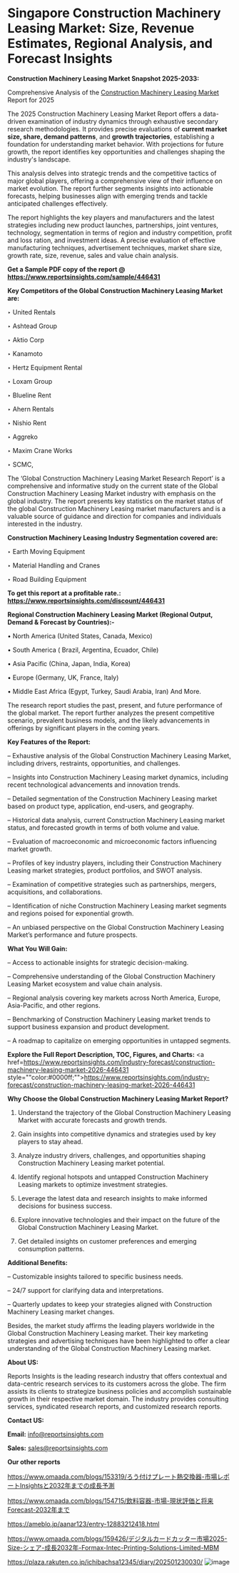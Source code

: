 # Singapore Construction Machinery Leasing Market: Size, Revenue Estimates, Regional Analysis, and Forecast Insights

<strong>Construction Machinery Leasing Market Snapshot 2025-2033:</strong>

Comprehensive Analysis of the <a href=https://www.reportsinsights.com/sample/446431>Construction Machinery Leasing Market</a> Report for 2025

The 2025 Construction Machinery Leasing Market Report offers a data-driven examination of industry dynamics through exhaustive secondary research methodologies. It provides precise evaluations of <strong>current market size, share, demand patterns</strong>, and <strong>growth trajectories</strong>, establishing a foundation for understanding market behavior. With projections for future growth, the report identifies key opportunities and challenges shaping the industry's landscape.

This analysis delves into strategic trends and the competitive tactics of major global players, offering a comprehensive view of their influence on market evolution. The report further segments insights into actionable forecasts, helping businesses align with emerging trends and tackle anticipated challenges effectively.

The report highlights the key players and manufacturers and the latest strategies including new product launches, partnerships, joint ventures, technology, segmentation in terms of region and industry competition, profit and loss ration, and investment ideas. A precise evaluation of effective manufacturing techniques, advertisement techniques, market share size, growth rate, size, revenue, sales and value chain analysis.

<strong>Get a Sample PDF copy of the report @ <a href=https://www.reportsinsights.com/sample/446431 style=color:#0000ff;>https://www.reportsinsights.com/sample/446431</a></strong>

<strong>Key Competitors of the Global Construction Machinery Leasing Market are:</strong>

‣ United Rentals

‣ Ashtead Group

‣ Aktio Corp

‣ Kanamoto

‣ Hertz Equipment Rental 

‣ Loxam Group

‣ Blueline Rent

‣ Ahern Rentals

‣ Nishio Rent

‣ Aggreko

‣ Maxim Crane Works 

‣ SCMC,

The ‘Global Construction Machinery Leasing Market Research Report’ is a comprehensive and informative study on the current state of the Global Construction Machinery Leasing Market industry with emphasis on the global industry. The report presents key statistics on the market status of the global Construction Machinery Leasing market manufacturers and is a valuable source of guidance and direction for companies and individuals interested in the industry.

<strong>Construction Machinery Leasing Industry Segmentation covered are:</strong>

‣ Earth Moving Equipment

‣ Material Handling and Cranes

‣ Road Building Equipment

<strong>To get this report at a profitable rate.: <a href=https://www.reportsinsights.com/discount/446431 style=color:#0000ff;>https://www.reportsinsights.com/discount/446431</a></strong>

<strong>Regional Construction Machinery Leasing Market (Regional Output, Demand &amp; Forecast by Countries):-</strong>

• North America (United States, Canada, Mexico)

• South America ( Brazil, Argentina, Ecuador, Chile)

• Asia Pacific (China, Japan, India, Korea)

• Europe (Germany, UK, France, Italy)

• Middle East Africa (Egypt, Turkey, Saudi Arabia, Iran) And More.

The research report studies the past, present, and future performance of the global market. The report further analyzes the present competitive scenario, prevalent business models, and the likely advancements in offerings by significant players in the coming years.

<strong>Key Features of the Report:</strong>

– Exhaustive analysis of the Global Construction Machinery Leasing Market, including drivers, restraints, opportunities, and challenges.

– Insights into Construction Machinery Leasing market dynamics, including recent technological advancements and innovation trends.

– Detailed segmentation of the Construction Machinery Leasing market based on product type, application, end-users, and geography.

– Historical data analysis, current Construction Machinery Leasing market status, and forecasted growth in terms of both volume and value.

– Evaluation of macroeconomic and microeconomic factors influencing market growth.

– Profiles of key industry players, including their Construction Machinery Leasing market strategies, product portfolios, and SWOT analysis.

– Examination of competitive strategies such as partnerships, mergers, acquisitions, and collaborations.

– Identification of niche Construction Machinery Leasing market segments and regions poised for exponential growth.

– An unbiased perspective on the Global Construction Machinery Leasing Market’s performance and future prospects.

<strong>What You Will Gain:</strong>

– Access to actionable insights for strategic decision-making.

– Comprehensive understanding of the Global Construction Machinery Leasing Market ecosystem and value chain analysis.

– Regional analysis covering key markets across North America, Europe, Asia-Pacific, and other regions.

– Benchmarking of Construction Machinery Leasing market trends to support business expansion and product development.

– A roadmap to capitalize on emerging opportunities in untapped segments.

<strong>Explore the Full Report Description, TOC, Figures, and Charts:</strong>
<a href=https://www.reportsinsights.com/industry-forecast/construction-machinery-leasing-market-2026-446431 style=""color:#0000ff;"">https://www.reportsinsights.com/industry-forecast/construction-machinery-leasing-market-2026-446431</a>

<strong>Why Choose the Global Construction Machinery Leasing Market Report?</strong>

1. Understand the trajectory of the Global Construction Machinery Leasing Market with accurate forecasts and growth trends.

2. Gain insights into competitive dynamics and strategies used by key players to stay ahead.

3. Analyze industry drivers, challenges, and opportunities shaping Construction Machinery Leasing market potential.

4. Identify regional hotspots and untapped Construction Machinery Leasing markets to optimize investment strategies.

5. Leverage the latest data and research insights to make informed decisions for business success.

6. Explore innovative technologies and their impact on the future of the Global Construction Machinery Leasing Market.

7. Get detailed insights on customer preferences and emerging consumption patterns.

<strong>Additional Benefits:</strong>

– Customizable insights tailored to specific business needs.

– 24/7 support for clarifying data and interpretations.

– Quarterly updates to keep your strategies aligned with Construction Machinery Leasing market changes.

Besides, the market study affirms the leading players worldwide in the Global Construction Machinery Leasing market. Their key marketing strategies and advertising techniques have been highlighted to offer a clear understanding of the Global Construction Machinery Leasing market.

<strong><strong>About US</strong>:</strong>

Reports Insights is the leading research industry that offers contextual and data-centric research services to its customers across the globe. The firm assists its clients to strategize business policies and accomplish sustainable growth in their respective market domain. The industry provides consulting services, syndicated research reports, and customized research reports.

<strong>Contact US:</strong>

<p class=><b>Email:</b> <a href=mailto:info@reportsinsights.com>info@reportsinsights.com</a></p>
<p class=><b>Sales:</b> <a href=mailto:sales@reportsinsights.com>sales@reportsinsights.com</a></p>

<strong>Our other reports</strong>

<a href=https://www.omaada.com/blogs/153319/ろう付けプレート熱交換器-市場レポートInsightsと2032年までの成長予測>https://www.omaada.com/blogs/153319/ろう付けプレート熱交換器-市場レポートInsightsと2032年までの成長予測</a>

<a href=https://www.omaada.com/blogs/154715/飲料容器-市場-現状評価と将来Forecast-2032年まで>https://www.omaada.com/blogs/154715/飲料容器-市場-現状評価と将来Forecast-2032年まで</a>

<a href=https://ameblo.jp/aanar123/entry-12883212418.html>https://ameblo.jp/aanar123/entry-12883212418.html</a>

<a href=https://www.omaada.com/blogs/159426/デジタルカードカッター市場2025-Size-シェア-成長2032年-Formax-Intec-Printing-Solutions-Limited-MBM>https://www.omaada.com/blogs/159426/デジタルカードカッター市場2025-Size-シェア-成長2032年-Formax-Intec-Printing-Solutions-Limited-MBM</a>

<a href=https://plaza.rakuten.co.jp/ichibachsa12345/diary/202501230030/>https://plaza.rakuten.co.jp/ichibachsa12345/diary/202501230030/</a>
![image](https://github.com/user-attachments/assets/ffdb7766-216f-4bdf-a6c3-7c48205137b3)
